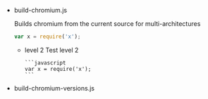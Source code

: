 
* build-chromium.js

    Builds chromium from the current source for multi-architectures

    ```javascript
    var x = require('x');
    ```

  * level 2
        Test level 2

        ```javascript
        var x = require('x');
        ```

* build-chromium-versions.js
